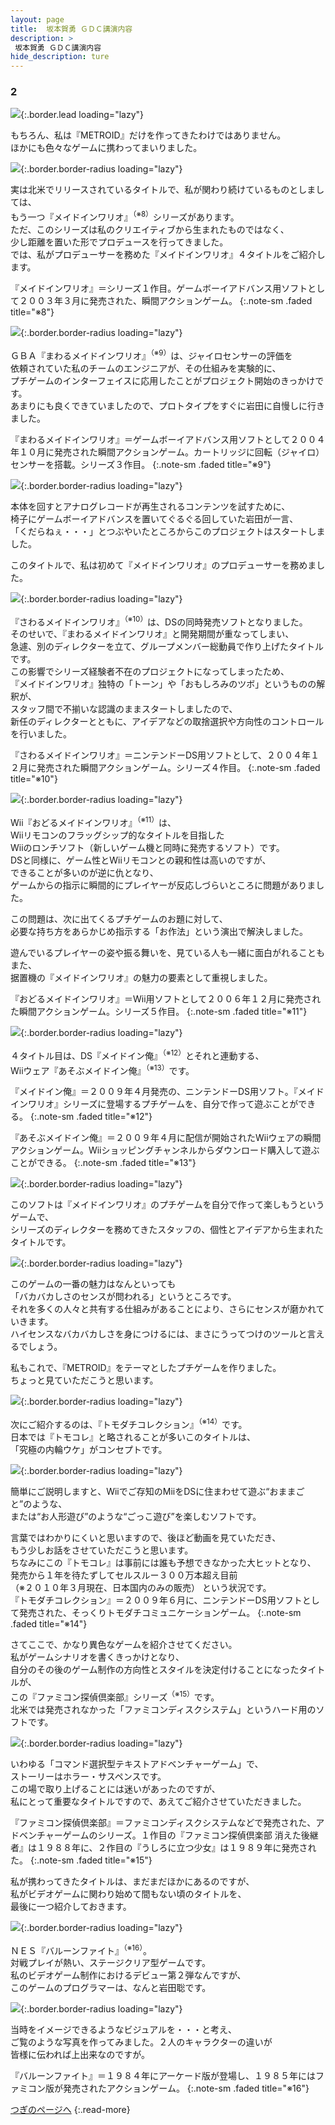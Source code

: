 ```yaml
---
layout: page
title:  坂本賀勇 ＧＤＣ講演内容
description: >
 坂本賀勇 ＧＤＣ講演内容
hide_description: ture
---
```



### 2

![](/interviews/jp/wii/slsjr3oj/vol1/img_gdc/mainvisual.jpg){:.border.lead loading="lazy"}


もちろん、私は『METROID』だけを作ってきたわけではありません。<br>ほかにも色々なゲームに携わってまいりました。<br>

![](/interviews/jp/wii/slsjr3oj/vol1/img_gdc/slide08.jpg){:.border.border-radius loading="lazy"}


実は北米でリリースされているタイトルで、私が関わり続けているものとしましては、<br>もう一つ『メイドインワリオ』<sup>（※8）</sup>シリーズがあります。<br>ただ、このシリーズは私のクリエイティブから生まれたものではなく、<br>少し距離を置いた形でプロデュースを行ってきました。<br>では、私がプロデューサーを務めた『メイドインワリオ』４タイトルをご紹介します。<br>


『メイドインワリオ』＝シリーズ１作目。ゲームボーイアドバンス用ソフトとして２００３年３月に発売された、瞬間アクションゲーム。
{:.note-sm .faded title="※8"}



![](/interviews/jp/wii/slsjr3oj/vol1/img_gdc/slide09.jpg){:.border.border-radius loading="lazy"}


ＧＢＡ『まわるメイドインワリオ』<sup>（※9）</sup>は、ジャイロセンサーの評価を<br>依頼されていた私のチームのエンジニアが、その仕組みを実験的に、<br>プチゲームのインターフェイスに応用したことがプロジェクト開始のきっかけです。<br>あまりにも良くできていましたので、プロトタイプをすぐに岩田に自慢しに行きました。



『まわるメイドインワリオ』＝ゲームボーイアドバンス用ソフトとして２００４年１０月に発売された瞬間アクションゲーム。カートリッジに回転（ジャイロ）センサーを搭載。シリーズ３作目。
{:.note-sm .faded title="※9"}






![](/interviews/jp/wii/slsjr3oj/vol1/img_gdc/slide10.jpg){:.border.border-radius loading="lazy"}


本体を回すとアナログレコードが再生されるコンテンツを試すために、<br>椅子にゲームボーイアドバンスを置いてぐるぐる回していた岩田が一言、<br>「くだらねぇ・・・」とつぶやいたところからこのプロジェクトはスタートしました。


このタイトルで、私は初めて『メイドインワリオ』のプロデューサーを務めました。

![](/interviews/jp/wii/slsjr3oj/vol1/img_gdc/slide11.jpg){:.border.border-radius loading="lazy"}


『さわるメイドインワリオ』<sup>（※10）</sup>は、DSの同時発売ソフトとなりました。<br>そのせいで、『まわるメイドインワリオ』と開発期間が重なってしまい、<br>急遽、別のディレクターを立て、グループメンバー総動員で作り上げたタイトルです。<br>この影響でシリーズ経験者不在のプロジェクトになってしまったため、<br>『メイドインワリオ』独特の「トーン」や「おもしろみのツボ」というものの解釈が、<br>スタッフ間で不揃いな認識のままスタートしましたので、<br>新任のディレクターとともに、アイデアなどの取捨選択や方向性のコントロールを行いました。
 

『さわるメイドインワリオ』＝ニンテンドーDS用ソフトとして、２００４年１２月に発売された瞬間アクションゲーム。シリーズ４作目。
{:.note-sm .faded title="※10"}



![](/interviews/jp/wii/slsjr3oj/vol1/img_gdc/slide12.jpg){:.border.border-radius loading="lazy"}


Wii『おどるメイドインワリオ』<sup>（※11）</sup>は、<br>Wiiリモコンのフラッグシップ的なタイトルを目指した<br>Wiiのロンチソフト（新しいゲーム機と同時に発売するソフト）です。<br>DSと同様に、ゲーム性とWiiリモコンとの親和性は高いのですが、<br>できることが多いのが逆に仇となり、<br>ゲームからの指示に瞬間的にプレイヤーが反応しづらいところに問題がありました。
 

この問題は、次に出てくるプチゲームのお題に対して、<br>必要な持ち方をあらかじめ指示する「お作法」という演出で解決しました。


遊んでいるプレイヤーの姿や振る舞いを、見ている人も一緒に面白がれることもまた、<br>据置機の『メイドインワリオ』の魅力の要素として重視しました。


『おどるメイドインワリオ』＝Wii用ソフトとして２００６年１２月に発売された瞬間アクションゲーム。シリーズ５作目。
{:.note-sm .faded title="※11"}



![](/interviews/jp/wii/slsjr3oj/vol1/img_gdc/slide13.jpg){:.border.border-radius loading="lazy"}



４タイトル目は、DS『メイドイン俺』<sup>（※12）</sup>とそれと連動する、<br>Wiiウェア『あそぶメイドイン俺』<sup>（※13）</sup>です。



『メイドイン俺』＝２００９年４月発売の、ニンテンドーDS用ソフト。『メイドインワリオ』シリーズに登場するプチゲームを、自分で作って遊ぶことができる。
{:.note-sm .faded title="※12"}




『あそぶメイドイン俺』＝２００９年４月に配信が開始されたWiiウェアの瞬間アクションゲーム。Wiiショッピングチャンネルからダウンロード購入して遊ぶことができる。
{:.note-sm .faded title="※13"}



![](/interviews/jp/wii/slsjr3oj/vol1/movie_gdc/movie003.jpg){:.border.border-radius loading="lazy"}


このソフトは『メイドインワリオ』のプチゲームを自分で作って楽しもうというゲームで、<br>シリーズのディレクターを務めてきたスタッフの、個性とアイデアから生まれたタイトルです。

![](/interviews/jp/wii/slsjr3oj/vol1/img_gdc/slide14.jpg){:.border.border-radius loading="lazy"}


このゲームの一番の魅力はなんといっても<br>「バカバカしさのセンスが問われる」というところです。<br>それを多くの人々と共有する仕組みがあることにより、さらにセンスが磨かれていきます。<br>ハイセンスなバカバカしさを身につけるには、まさにうってつけのツールと言えるでしょう。


私もこれで、『METROID』をテーマとしたプチゲームを作りました。<br>ちょっと見ていただこうと思います。

![](/interviews/jp/wii/slsjr3oj/vol1/movie_gdc/movie004.jpg){:.border.border-radius loading="lazy"}



次にご紹介するのは、『トモダチコレクション』<sup>（※14）</sup>です。<br>日本では『トモコレ』と略されることが多いこのタイトルは、<br>「究極の内輪ウケ」がコンセプトです。

![](/interviews/jp/wii/slsjr3oj/vol1/img_gdc/slide15.jpg){:.border.border-radius loading="lazy"}


簡単にご説明しますと、Wiiでご存知のMiiをDSに住まわせて遊ぶ“おままごと”のような、<br>または“お人形遊び”のような“ごっこ遊び”を楽しむソフトです。


言葉ではわかりにくいと思いますので、後ほど動画を見ていただき、<br>もう少しお話をさせていただこうと思います。<br>ちなみにこの『トモコレ』は事前には誰も予想できなかった大ヒットとなり、<br>発売から１年を待たずしてセルスルー３００万本超え目前<br>（※２０１０年３月現在、日本国内のみの販売）
という状況です。<br>
『トモダチコレクション』＝２００９年６月に、ニンテンドーDS用ソフトとして発売された、そっくりトモダチコミュニケーションゲーム。
{:.note-sm .faded title="※14"}






さてここで、かなり異色なゲームを紹介させてください。<br>私がゲームシナリオを書くきっかけとなり、<br>自分のその後のゲーム制作の方向性とスタイルを決定付けることになったタイトルが、<br>この『ファミコン探偵倶楽部』シリーズ<sup>（※15）</sup>です。<br>北米では発売されなかった「ファミコンディスクシステム」というハード用のソフトです。

![](/interviews/jp/wii/slsjr3oj/vol1/img_gdc/slide16.jpg){:.border.border-radius loading="lazy"}


いわゆる「コマンド選択型テキストアドベンチャーゲーム」で、<br>ストーリーはホラー・サスペンスです。<br>この場で取り上げることには迷いがあったのですが、<br>私にとって重要なタイトルですので、あえてご紹介させていただきました。

『ファミコン探偵倶楽部』＝ファミコンディスクシステムなどで発売された、アドベンチャーゲームのシリーズ。１作目の『ファミコン探偵倶楽部 消えた後継者』は１９８８年に、２作目の『うしろに立つ少女』は１９８９年に発売された。
{:.note-sm .faded title="※15"}




私が携わってきたタイトルは、まだまだほかにあるのですが、<br>私がビデオゲームに関わり始めて間もない頃のタイトルを、<br>最後に一つ紹介しておきます。



![](/interviews/jp/wii/slsjr3oj/vol1/img_gdc/slide17.jpg){:.border.border-radius loading="lazy"}


ＮＥＳ『バルーンファイト』<sup>（※16）</sup>。<br>対戦プレイが熱い、ステージクリア型ゲームです。<br>私のビデオゲーム制作におけるデビュー第２弾なんですが、<br>このゲームのプログラマーは、なんと岩田聡です。


![](/interviews/jp/wii/slsjr3oj/vol1/img_gdc/slide18.jpg){:.border.border-radius loading="lazy"}



当時をイメージできるようなビジュアルを・・・と考え、<br>ご覧のような写真を作ってみました。２人のキャラクターの違いが<br>皆様に伝われば上出来なのですが。


『バルーンファイト』＝１９８４年にアーケード版が登場し、１９８５年にはファミコン版が発売されたアクションゲーム。
{:.note-sm .faded title="※16"}





[つぎのページへ](gdc3.md)
{:.read-more}





